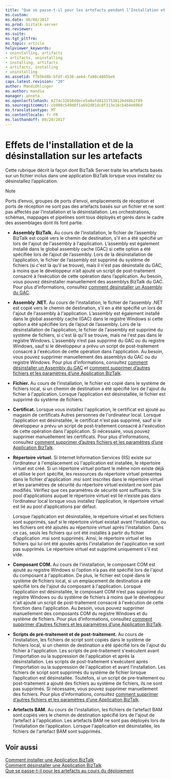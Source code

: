 ```yaml
---
title: "Que se passe-t-il pour les artefacts pendant l’Installation et la désinstallation | Documents Microsoft"
ms.custom: 
ms.date: 06/08/2017
ms.prod: biztalk-server
ms.reviewer: 
ms.suite: 
ms.tgt_pltfrm: 
ms.topic: article
helpviewer_keywords:
- uninstalling, artifacts
- artifacts, uninstalling
- installing, artifacts
- artifacts, installing
- uninstalling
ms.assetid: f7b5bd8b-bfdf-4536-ae64-fa98c4885be6
caps.latest.revision: "20"
author: MandiOhlinger
ms.author: mandia
manager: anneta
ms.openlocfilehash: 6274c32656ddece5a0afd81317538126d48b2f89
ms.sourcegitcommit: cb908c540d8f1a692d01dc8f313e16cb4b4e696d
ms.translationtype: MT
ms.contentlocale: fr-FR
ms.lasthandoff: 09/20/2017
---
```

# <a name="what-happens-to-artifacts-during-installation-and-uninstallation"></a>Effets de l'installation et de la désinstallation sur les artefacts
Cette rubrique décrit la façon dont BizTalk Server traite les artefacts basés sur un fichier inclus dans une application BizTalk lorsque vous installez ou désinstallez l’application.  
  
> [!NOTE]
>  Ports d’envoi, groupes de ports d‘envoi, emplacements de réception et ports de réception ne sont pas des artefacts basés sur un fichier et ne sont pas affectés par l’installation et la désinstallation. Les orchestrations, schémas, mappages et pipelines sont tous déployés et gérés dans le cadre des assemblages dont ils font partie.  
  
-   **Assembly BizTalk.** Au cours de l’installation, le fichier de l’assembly BizTalk est copié vers le chemin de destination, s'il en a été spécifié un lors de l'ajout de l'assembly à l'application. L’assembly est également installé dans le global assembly cache (GAC) si cette option a été spécifiée lors de l’ajout de l’assembly. Lors de la désinstallation de l’application, le fichier de l’assembly est supprimé du système de fichiers (si c'est là qu'il se trouve), mais il n'est pas désinstallé du GAC, à moins que le développeur n’ait ajouté un script de post-traitement consacré à l’exécution de cette opération dans l’application. Au besoin, vous pouvez désinstaller manuellement des assemblys BizTalk du GAC. Pour plus d’informations, consultez [comment désinstaller un Assembly du GAC](http://msdn.microsoft.com/library/464706a8-f902-4d05-a724-19169facd2b4).  
  
-   **Assembly .NET.** Au cours de l’installation, le fichier de l’assembly .NET est copié vers le chemin de destination, s'il en a été spécifié un lors de l'ajout de l'assembly à l'application. L’assembly est également installé dans le global assembly cache (GAC) dans le registre Windows si cette option a été spécifiée lors de l’ajout de l’assembly. Lors de la désinstallation de l’application, le fichier de l'assembly est supprimé du système de fichiers, si c'est là qu'il se trouve, mais ne l'est pas dans le registre Windows. L’assembly n’est pas supprimé du GAC ou du registre Windows, sauf si le développeur a prévu un script de post-traitement consacré à l'exécution de cette opération dans l'application. Au besoin, vous pouvez supprimer manuellement des assemblys du GAC ou du registre Windows. Pour plus d’informations, consultez [comment désinstaller un Assembly du GAC](http://msdn.microsoft.com/library/464706a8-f902-4d05-a724-19169facd2b4) et [comment supprimer d’autres fichiers et les paramètres d’une Application BizTalk](../core/how-to-remove-other-files-and-settings-for-a-biztalk-application.md).  
  
-   **Fichier.** Au cours de l’installation, le fichier est copié dans le système de fichiers local, si un chemin de destination a été spécifié lors de l'ajout du fichier à l'application. Lorsque l’application est désinstallée, le fichier est supprimé du système de fichiers.  
  
-   **Certificat.** Lorsque vous installez l'application, le certificat est ajouté au magasin de certificats Autres personnes de l'ordinateur local. Lorsque l’application est désinstallée, le certificat n'est pas supprimé, sauf si le développeur a prévu un script de post-traitement consacré à l'exécution de cette opération dans l'application. Si nécessaire, vous pouvez supprimer manuellement les certificats. Pour plus d’informations, consultez [comment supprimer d’autres fichiers et les paramètres d’une Application BizTalk](../core/how-to-remove-other-files-and-settings-for-a-biztalk-application.md).  
  
-   **Répertoire virtuel.** Si Internet Information Services (IIS) existe sur l’ordinateur à l'emplacement où l'application est installée, le répertoire virtuel est créé. Si un répertoire virtuel portant le même nom existe déjà et utilise le port spécifié, les ressources du répertoire virtuel présentes dans le fichier d'application .msi sont inscrites dans le répertoire virtuel et les paramètres de sécurité du répertoire virtuel existant ne sont pas modifiés. Vérifiez que ces paramètres de sécurité sont suffisants. Si le pool d’applications auquel le répertoire virtuel est lié n’existe pas dans l’ordinateur local lorsque vous installez l’application, le répertoire virtuel est lié au pool d’applications par défaut.  
  
     Lorsque l’application est désinstallée, le répertoire virtuel et ses fichiers sont supprimés, sauf si le répertoire virtuel existait avant l’installation, ou les fichiers ont été ajoutés au répertoire virtuel après l’installation. Dans ce cas, seuls les fichiers qui ont été installés à partir du fichier d’application .msi sont supprimés. Ainsi, le répertoire virtuel et les fichiers qui lui ont été ajoutés après l'installation de l'application ne sont pas supprimés. Le répertoire virtuel est supprimé uniquement s'il est vide.  
  
-   **Composant COM.** Au cours de l'installation, le composant COM est ajouté au registre Windows si l’option n’a pas été spécifié lors de l'ajout du composant à l'application. De plus, le fichier est copié dans le système de fichiers local, si un emplacement de destination a été spécifié lors de l'ajout du composant à l'application. Lorsque l’application est désinstallée, le composant COM n’est pas supprimé du registre Windows ou du système de fichiers à moins que le développeur n'ait ajouté un script de post-traitement consacré à l'exécution de cette fonction dans l'application. Au besoin, vous pouvez supprimer manuellement des composants COM du registre Windows et du système de fichiers. Pour plus d’informations, consultez [comment supprimer d’autres fichiers et les paramètres d’une Application BizTalk](../core/how-to-remove-other-files-and-settings-for-a-biztalk-application.md).  
  
-   **Scripts de pré-traitement et de post-traitement.** Au cours de l’installation, les fichiers de script sont copiés dans le système de fichiers local, si un chemin de destination a été spécifié lors de l'ajout du fichier à l'application. Les scripts de pré-traitement s'exécutent avant l'importation ou la suppression de l'application et après la désinstallation. Les scripts de post-traitement s'exécutent après l'importation ou la suppression de l'application et avant l’installation. Les fichiers de script sont supprimés du système de fichier lorsque l’application est désinstallée. Toutefois, si un script de pre-traitement ou post-traitement a ajouté des fichiers au système de fichiers, ils ne sont pas supprimés. Si nécessaire, vous pouvez supprimer manuellement des fichiers. Pour plus d’informations, consultez [comment supprimer d’autres fichiers et les paramètres d’une Application BizTalk](../core/how-to-remove-other-files-and-settings-for-a-biztalk-application.md).  
  
-   **Artefacts BAM.** Au cours de l’installation, les fichiers de l’artefact BAM sont copiés vers le chemin de destination spécifié lors de l'ajout de l’artefact à l'application. Les artefacts BAM ne sont pas déployés lors de l’installation de l’application. Lorsque l'application est désinstallée, les fichiers de l'artefact BAM sont supprimés.  
  
## <a name="see-also"></a>Voir aussi  
 [Comment installer une Application BizTalk](../core/how-to-install-a-biztalk-application.md)   
 [Comment désinstaller une Application BizTalk](../core/how-to-uninstall-a-biztalk-application.md)   
 [Que se passe-t-il pour les artefacts au cours du déploiement](../core/what-happens-to-artifacts-during-application-deployment.md)